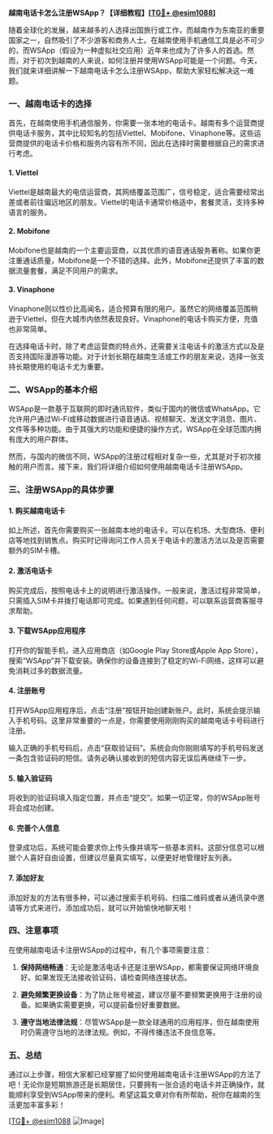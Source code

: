 **越南电话卡怎么注册WSApp？【详细教程】[[TG💪+ @esim1088](https://t.me/s/esim1088)]**

随着全球化的发展，越来越多的人选择出国旅行或工作，而越南作为东南亚的重要国家之一，自然吸引了不少游客和商务人士。在越南使用手机通信工具是必不可少的，而WSApp（假设为一种虚拟社交应用）近年来也成为了许多人的首选。然而，对于初次到越南的人来说，如何注册并使用WSApp可能是一个问题。今天，我们就来详细讲解一下越南电话卡怎么注册WSApp，帮助大家轻松解决这一难题。

### 一、越南电话卡的选择

首先，在越南使用手机通信服务，你需要一张本地的电话卡。越南有多个运营商提供电话卡服务，其中比较知名的包括Viettel、Mobifone、Vinaphone等。这些运营商提供的电话卡价格和服务内容有所不同，因此在选择时需要根据自己的需求进行考虑。

#### 1. Viettel
Viettel是越南最大的电信运营商，其网络覆盖范围广，信号稳定，适合需要经常出差或者前往偏远地区的朋友。Viettel的电话卡通常价格适中，套餐灵活，支持多种语言的服务。

#### 2. Mobifone
Mobifone也是越南的一个主要运营商，以其优质的语音通话服务著称。如果你更注重通话质量，Mobifone是一个不错的选择。此外，Mobifone还提供了丰富的数据流量套餐，满足不同用户的需求。

#### 3. Vinaphone
Vinaphone则以性价比高闻名，适合预算有限的用户。虽然它的网络覆盖范围稍逊于Viettel，但在大城市内依然表现良好。Vinaphone的电话卡购买方便，充值也非常简单。

在选择电话卡时，除了考虑运营商的特点外，还需要关注电话卡的激活方式以及是否支持国际漫游等功能。对于计划长期在越南生活或工作的朋友来说，选择一张支持长期使用的电话卡尤为重要。

### 二、WSApp的基本介绍

WSApp是一款基于互联网的即时通讯软件，类似于国内的微信或WhatsApp。它允许用户通过Wi-Fi或移动数据进行语音通话、视频聊天、发送文字消息、图片、文件等多种功能。由于其强大的功能和便捷的操作方式，WSApp在全球范围内拥有庞大的用户群体。

然而，与国内的微信不同，WSApp的注册过程相对复杂一些，尤其是对于初次接触的用户而言。接下来，我们将详细介绍如何使用越南电话卡注册WSApp。

### 三、注册WSApp的具体步骤

#### 1. 购买越南电话卡
如上所述，首先你需要购买一张越南本地的电话卡。可以在机场、大型商场、便利店等地找到销售点。购买时记得询问工作人员关于电话卡的激活方法以及是否需要额外的SIM卡槽。

#### 2. 激活电话卡
购买完成后，按照电话卡上的说明进行激活操作。一般来说，激活过程非常简单，只需插入SIM卡并拨打电话即可完成。如果遇到任何问题，可以联系运营商客服寻求帮助。

#### 3. 下载WSApp应用程序
打开你的智能手机，进入应用商店（如Google Play Store或Apple App Store），搜索“WSApp”并下载安装。确保你的设备连接到了稳定的Wi-Fi网络，这样可以避免消耗过多的数据流量。

#### 4. 注册账号
打开WSApp应用程序后，点击“注册”按钮开始创建新账户。此时，系统会提示输入手机号码。这里非常重要的一点是，你需要使用刚刚购买的越南电话卡号码进行注册。

输入正确的手机号码后，点击“获取验证码”。系统会向你刚刚填写的手机号码发送一条包含验证码的短信。请务必确认接收到的短信内容无误后再继续下一步。

#### 5. 输入验证码
将收到的验证码填入指定位置，并点击“提交”。如果一切正常，你的WSApp账号将会成功创建。

#### 6. 完善个人信息
登录成功后，系统可能会要求你上传头像并填写一些基本资料。这部分信息可以根据个人喜好自由设置，但建议尽量真实填写，以便更好地管理好友列表。

#### 7. 添加好友
添加好友的方法有很多种，可以通过搜索手机号码、扫描二维码或者从通讯录中邀请等方式来进行。添加成功后，就可以开始愉快地聊天啦！

### 四、注意事项

在使用越南电话卡注册WSApp的过程中，有几个事项需要注意：

1. **保持网络畅通**：无论是激活电话卡还是注册WSApp，都需要保证网络环境良好。如果发现无法接收验证码，请检查网络连接状态。
   
2. **避免频繁更换设备**：为了防止账号被盗，建议尽量不要频繁更换用于注册的设备。如果确实需要更换，可以提前备份好重要数据。

3. **遵守当地法律法规**：尽管WSApp是一款全球通用的应用程序，但在越南使用时仍需遵守当地的法律法规。例如，不得传播违法不良信息等。

### 五、总结

通过以上步骤，相信大家都已经掌握了如何使用越南电话卡注册WSApp的方法了吧！无论你是短期旅游还是长期居住，只要拥有一张合适的电话卡并正确操作，就能顺利享受到WSApp带来的便利。希望这篇文章对你有所帮助，祝你在越南的生活更加丰富多彩！

[[TG💪+ @esim1088](https://t.me/s/esim1088) ![Image](https://i.postimg.cc/4NQfJmqS/Snipaste-2025-05-13-00-14-12.png)]